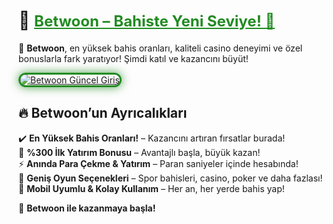 # 🎯 <a href="https://cutt.ly/BetwoonLink" title="Betwoon Güncel Giriş" style="color: #228b22; font-size: 24px; font-weight: bold;">Betwoon – Bahiste Yeni Seviye! 🚀</a>  

🎰 **Betwoon**, en yüksek bahis oranları, kaliteli casino deneyimi ve özel bonuslarla fark yaratıyor! Şimdi katıl ve kazancını büyüt!  

<a href="https://cutt.ly/BetwoonLink" title="Betwoon Güncel Giriş">  
<img src="https://i.ibb.co/BtMhhf6/g-venligiris.jpg" alt="Betwoon Güncel Giriş" style="max-width: 100%; border: 3px solid #228b22; border-radius: 15px; box-shadow: 0px 0px 15px rgba(34, 139, 34, 0.8);">  
</a>  

## 🔥 Betwoon’un Ayrıcalıkları  
✔️ **En Yüksek Bahis Oranları!** – Kazancını artıran fırsatlar burada!  
🎁 **%300 İlk Yatırım Bonusu** – Avantajlı başla, büyük kazan!  
⚡ **Anında Para Çekme & Yatırım** – Paran saniyeler içinde hesabında!  
🎲 **Geniş Oyun Seçenekleri** – Spor bahisleri, casino, poker ve daha fazlası!  
📱 **Mobil Uyumlu & Kolay Kullanım** – Her an, her yerde bahis yap!  

🚀 **Betwoon ile kazanmaya başla!**
